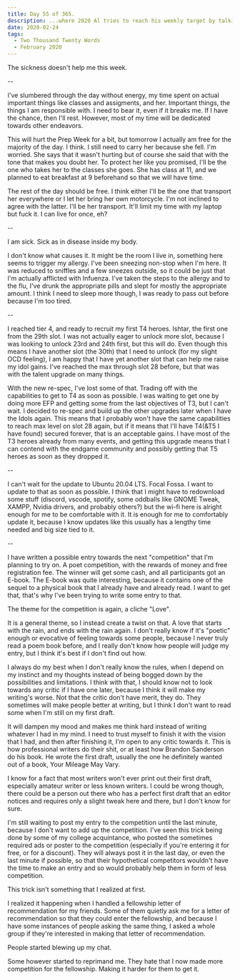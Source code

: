 ```yaml
---
title: Day 55 of 365.
description: ...where 2020 Al tries to reach his weekly target by talking about being sick, update on his CotLI progress, and his submission to a poetry contest.
date: 2020-02-24
tags:
  - Two Thousand Twenty Words
  - February 2020
---
```


The sickness doesn't help me this week.

--

I've slumbered through the day without energy, my time spent on actual important things like classes and assigments, and her. Important things, the things I am responsible with. I need to bear it, even if it breaks me. If I have the chance, then I'll rest. However, most of my time will be dedicated towards other endeavors.

This will hurt the Prep Week for a bit, but tomorrow I actually am free for the majority of the day. I think. I still need to carry her because she fell. I'm worried. She says that it wasn't hurting but of course she said that with the tone that makes you doubt her. To protect her like you promised, I'll be the one who takes her to the classes she goes. She has class at 11, and we planned to eat breakfast at 9 beforehand so that we will have time.

The rest of the day should be free. I think either I'll be the one that transport her everywhere or I let her bring her own motorcycle. I'm not inclined to agree with the latter. I'll be her transport. It'll limit my time with my laptop but fuck it. I can live for once, eh?

--

I am sick. Sick as in disease inside my body.

I don't know what causes it. It might be the room I live in, something here seems to trigger my allergy. I've been sneezing non-stop when I'm here. It was reduced to sniffles and a few sneezes outside, so it could be just that I'm actually afflicted with Infuenza. I've taken the steps to the allergy and to the flu, I've drunk the appropriate pills and slept for mostly the appropriate amount. I think I need to sleep more though, I was ready to pass out before because I'm too tired.


--

I reached tier 4, and ready to recruit my first T4 heroes. Ishtar, the first one from the 29th slot. I was not actually eager to unlock more slot, because I was looking to unlock 23rd and 24th first, but this will do. Even though this means I have another slot (the 30th) that I need to unlock (for my slight OCD feeling), I am happy that I have yet another slot that can help me raise my idol gains. I've reached the max through slot 28 before, but that was with the talent upgrade on many things. 

With the new re-spec, I've lost some of that. Trading off with the capabilities to get to T4 as soon as possible. I was waiting to get one by doing more EFP and getting some from the last objectives of T3, but I can't wait. I decided to re-spec and build up the other upgrades later when I have the Idols again. This means that I probably won't have the same capabilities to reach max level on slot 28 again, but if it means that I'll have T4(&T5 I have found) secured forever, that is an acceptable gains. I have most of the T3 heroes already from many events, and getting this upgrade means that I can contend with the endgame community and possibly getting that T5 heroes as soon as they dropped it.

--

I can't wait for the update to Ubuntu 20.04 LTS. Focal Fossa. I want to update to that as soon as possible. I think that I might have to redownload some stuff (discord, vscode, spotify, some oddballs like GNOME Tweak, XAMPP, Nvidia drivers, and probably others?) but the wi-fi here is alright enough for me to be comfortable with it. It is enough for me to comfortably update it, because I know updates like this usually has a lengthy time needed and big size tied to it.

--

I have written a possible entry towards the next "competition" that I'm planning to try on. A poet competition, with the rewards of money and free registration fee. The winner will get some cash, and all participants got an E-book. The E-book was quite interesting, because it contains one of the sequel to a physical book that I already have and already read. I want to get that, that's why I've been trying to write some entry to that. 

The theme for the competition is again, a cliche "Love". 

It is a general theme, so I instead create a twist on that. A love that starts with the rain, and ends with the rain again. I don't really know if it's "poetic" enough or evocative of feeling towards some people, because I never truly read a poem book before, and I really don't know how people will judge my entry, but I think it's best if I don't find out how. 

I always do my best when I don't really know the rules, when I depend on my instinct and my thoughts instead of being bogged down by the possibilities and limitations. I think with that, I should know not to look towards any critic if I have one later, because I think it will make my writing's worse. Not that the critic don't have merit, they do. They sometimes will make people better at writing, but I think I don't want to read some when I'm still on my first draft. 

It will dampen my mood and makes me think hard instead of writing whatever I had in my mind. I need to trust myself to finish it with the vision that I had, and then after finishing it, I'm open to any critic towards it. This is how professional writers do their shit, or at least how Brandon Sanderson do his book. He wrote the first draft, usually the one he definitely wanted out of a book, Your Mileage May Vary. 

I know for a fact that most writers won't ever print out their first draft, especially amateur writer or less known writers. I could be wrong though, there could be a person out there who has a perfect first draft that an editor notices and requires only a slight tweak here and there, but I don't know for sure.

I'm still waiting to post my entry to the competition until the last minute, because I don't want to add up the competition. I've seen this trick being done by some of my college acquintance, who posted the sometimes required ads or poster to the competition (especially if you're entering it for free, or for a discount). They will always post it in the last day, or even the last minute if possible, so that their hypothetical competitors wouldn't have the time to make an entry and so would probably help them in form of less competition.

This trick isn't something that I realized at first.

I realized it happening when I handled a fellowship letter of recommendation for my friends. Some of them quietly ask me for a letter of recommendation so that they could enter the fellowship, and because I have some instances of people asking the same thing, I asked a whole group if they're interested in making that letter of recommendation.

People started blewing up my chat.

Some however started to reprimand me. They hate that I now made more competition for the fellowship. Making it harder for them to get it.
